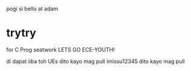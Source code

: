 pogi si bello at adam
# trytry

for C Prog seatwork
LETS GO ECE-YOUTH!

di dapat iiba toh
UEs
dito kayo mag pull
imissu12345
dito kayo mag pull

